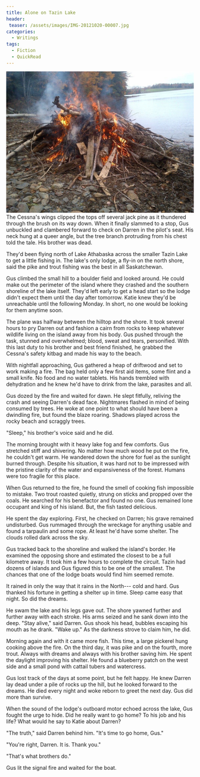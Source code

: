 ```yaml
---
title: Alone on Tazin Lake
header:
 teaser: /assets/images/IMG-20121020-00007.jpg
categories:
  - Writings
tags:
  - Fiction
  - QuickRead
---
```

<img src="/assets/images/IMG-20121020-00007.jpg">The Cessna's wings clipped the tops off several jack pine as it thundered through the brush on its way down. When it finally slammed to a stop, Gus unbuckled and clambered forward to check on Darren in the pilot's seat. His neck hung at a queer angle, but the tree branch protruding from his chest told the tale. His brother was dead.

They'd been flying north of Lake Athabaska across the smaller Tazin Lake to get a little fishing in. The lake's only lodge, a fly-in on the north shore, said the pike and trout fishing was the best in all Saskatchewan.

Gus climbed the small hill to a boulder field and looked around. He could make out the perimeter of the island where they crashed and the southern shoreline of the lake itself. They'd left early to get a head start so the lodge didn't expect them until the day after tomorrow. Katie knew they'd be unreachable until the following Monday. In short, no one would be looking for them anytime soon.

The plane was halfway between the hilltop and the shore. It took several hours to pry Darren out and fashion a cairn from rocks to keep whatever wildlife living on the island away from his body. Gus pushed through the task, stunned and overwhelmed; blood, sweat and tears, personified. With this last duty to his brother and best friend finished, he grabbed the Cessna's safety kitbag and made his way to the beach.

With nightfall approaching, Gus gathered a heap of driftwood and set to work making a fire. The bag held only a few first aid items, some flint and a small knife. No food and no water tablets. His hands trembled with dehydration and he knew he'd have to drink from the lake, parasites and all.

Gus dozed by the fire and waited for dawn. He slept fitfully, reliving the crash and seeing Darren's dead face. Nightmares flashed in mind of being consumed by trees. He woke at one point to what should have been a dwindling fire, but found the blaze roaring. Shadows played across the rocky beach and scraggly trees.

"Sleep," his brother's voice said and he did.

The morning brought with it heavy lake fog and few comforts. Gus stretched stiff and shivering. No matter how much wood he put on the fire, he couldn't get warm. He wandered down the shore for fuel as the sunlight burned through. Despite his situation, it was hard not to be impressed with the pristine clarity of the water and expansiveness of the forest. Humans were too fragile for this place.

When Gus returned to the fire, he found the smell of cooking fish impossible to mistake. Two trout roasted quietly, strung on sticks and propped over the coals. He searched for his benefactor and found no one. Gus remained lone occupant and king of his island. But, the fish tasted delicious.

He spent the day exploring. First, he checked on Darren; his grave remained undisturbed. Gus rummaged through the wreckage for anything usable and found a tarpaulin and some rope. At least he'd have some shelter. The clouds rolled dark across the sky.

Gus tracked back to the shoreline and walked the island's border. He examined the opposing shore and estimated the closest to be a full kilometre away. It took him a few hours to complete the circuit. Tazin had dozens of islands and Gus figured this to be one of the smallest. The chances that one of the lodge boats would find him seemed remote.

It rained in only the way that it rains in the North--- cold and hard. Gus thanked his fortune in getting a shelter up in time. Sleep came easy that night. So did the dreams.

He swam the lake and his legs gave out. The shore yawned further and further away with each stroke. His arms seized and he sank down into the deep. "Stay alive," said Darren. Gus shook his head, bubbles escaping his mouth as he drank. "Wake up." As the darkness strove to claim him, he did.

Morning again and with it came more fish. This time, a large pickerel hung cooking above the fire. On the third day, it was pike and on the fourth, more trout. Always with dreams and always with his brother saving him. He spent the daylight improving his shelter. He found a blueberry patch on the west side and a small pond with cattail tubers and watercress.

Gus lost track of the days at some point, but he felt happy. He knew Darren lay dead under a pile of rocks up the hill, but he looked forward to the dreams. He died every night and woke reborn to greet the next day. Gus did more than survive.

When the sound of the lodge's outboard motor echoed across the lake, Gus fought the urge to hide. Did he really want to go home? To his job and his life? What would he say to Katie about Darren?

"The truth," said Darren behind him. "It's time to go home, Gus."

"You're right, Darren. It is. Thank you."

"That's what brothers do."

Gus lit the signal fire and waited for the boat.